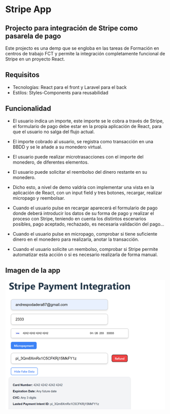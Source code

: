 # Stripe App

## Projecto para integración de Stripe como pasarela de pago

Este projecto es una demp que se engloba en las tareas de Formación en centros de trabajo FCT y permite la integración completamente funcional
de Stripe en un proyecto React.

## Requisitos

- Tecnologías: React para el front y Laravel para el back
- Estilos: Styles-Components para reusabilidad

## Funcionalidad

- El usuario indica un importe, este importe se le cobra a través de Stripe, el formulario de pago debe estar en la propia aplicación de React, para que el usuario no salga del flujo actual.

- El importe cobrado al usuario, se registra como transacción en una BBDD y se le añade a su monedero virtual.

- El usuario puede realizar microtrasacciones con el importe del monedero, de diferentes elementos.

- El usuario puede solicitar el reembolso del dinero restante en su monedero.

- Dicho esto, a nivel de demo valdría con implementar una vista en la aplicación de React, con un input field y tres botones, recargar, realizar micropago y reembolsar.

- Cuando el usuario pulse en recargar aparecerá el formulario de pago donde deberá introducir los datos de su forma de pago y realizar el proceso con Stripe, teniendo en cuenta los distintos escenarios posibles, pago aceptado, rechazado, es necesaria validación del pago…

- Cuando el usuario pulse en micropago, comprobar si tiene suficiente dinero en el monedero para realizarla, anotar la transacción.

- Cuando el usuario solicite un reembolso, comprobar si Stripe permite automatizar esta acción o si es necesario realizarla de forma manual.

## Imagen de la app

[![StripeApp](./stipeApp.png)](./stipeApp.png)
